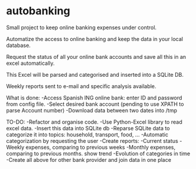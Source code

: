 # autobanking

Small project to keep online banking expenses under control.

Automatize the access to online banking and keep the data in your local database.

Request the status of all your online bank accounts and save all this in an excel automatically.

This Excel will be parsed and categorised and inserted into a SQLite DB.

Weekly reports sent to e-mail and specific analysis available.

What is done:
-Access Spanish ING online bank: enter ID and password from config file. 
-Select desired bank account (pending to use XPATH to parse Account number)
-Download data between two dates into /tmp

TO-DO:
-Refactor and organise code.
-Use Python-Excel library to read excel data.
-Insert this data into SQLite db
-Reparse SQLite data to categorize it into topics: household, transport, food, ...
-Automatic categorization by requesting the user
-Create reports:
   -Current status
   -Weekly expenses, comparing to previous weeks
   -Monthly expenses, comparing to previous months. show trend
   -Evolution of categories in time
-Create all above for other bank provider and join data in one place

